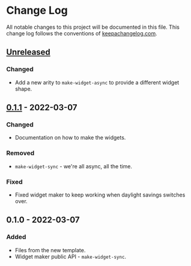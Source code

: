 # Change Log
All notable changes to this project will be documented in this file. This change log follows the conventions of [keepachangelog.com](http://keepachangelog.com/).

## [Unreleased]
### Changed
- Add a new arity to `make-widget-async` to provide a different widget shape.

## [0.1.1] - 2022-03-07
### Changed
- Documentation on how to make the widgets.

### Removed
- `make-widget-sync` - we're all async, all the time.

### Fixed
- Fixed widget maker to keep working when daylight savings switches over.

## 0.1.0 - 2022-03-07
### Added
- Files from the new template.
- Widget maker public API - `make-widget-sync`.

[Unreleased]: https://sourcehost.site/your-name/ex01/compare/0.1.1...HEAD
[0.1.1]: https://sourcehost.site/your-name/ex01/compare/0.1.0...0.1.1
